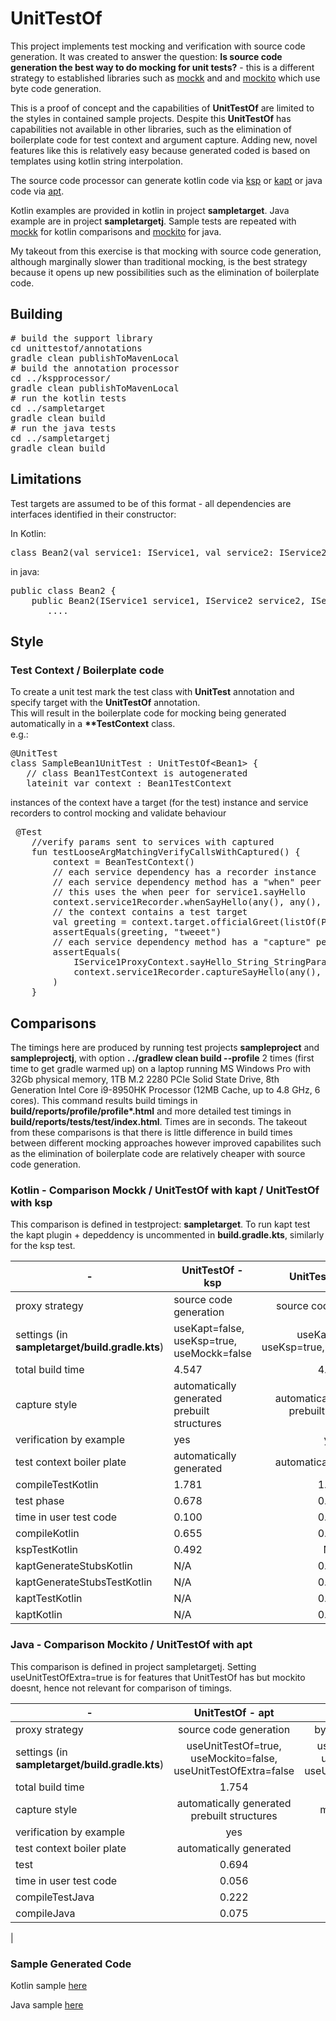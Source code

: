 # UnitTestOf
This project implements test mocking and verification with source code generation.
It was created to answer the question: <b>Is source code generation the best way to do mocking for unit tests?</b> -
this is a different strategy to established libraries such as  [mockk](https://docs.oracle.com/javase/7/docs/technotes/guides/apt/index.html) and
and [mockito](https://docs.oracle.com/javase/7/docs/technotes/guides/apt/index.html) which use byte code generation. 

This is a proof of concept and the capabilities of <b>UnitTestOf</b> are limited to the styles in contained sample projects.
Despite this <b>UnitTestOf</b> has capabilities not available in other libraries, such as the elimination of boilerplate code for test context and argument capture. 
Adding new, novel features like this is relatively easy because generated coded is based on templates using kotlin string interpolation.

The source code processor can generate kotlin code via [ksp](https://kotlinlang.org/docs/ksp-overview.html)
or [kapt](https://kotlinlang.org/docs/kapt.html) or java code via [apt](https://docs.oracle.com/javase/7/docs/technotes/guides/apt/index.html).  

Kotlin examples are provided in kotlin in project <b>sampletarget</b>. Java example are in project <b>sampletargetj</b>.
Sample tests are repeated with [mockk](https://docs.oracle.com/javase/7/docs/technotes/guides/apt/index.html) for kotlin comparisons 
and [mockito](https://docs.oracle.com/javase/7/docs/technotes/guides/apt/index.html) for java.

My takeout from this exercise is that mocking with source code generation, although marginally slower than traditional mocking, is the best strategy because it opens up
new possibilities such as the elimination of boilerplate code.  


## Building
<pre>
# build the support library
cd unittestof/annotations
gradle clean publishToMavenLocal
# build the annotation processor
cd ../kspprocessor/
gradle clean publishToMavenLocal
# run the kotlin tests
cd ../sampletarget
gradle clean build
# run the java tests
cd ../sampletargetj
gradle clean build
</pre>

## Limitations
Test targets are assumed to be of this format - all dependencies are interfaces identified in their constructor:

In Kotlin:
<pre>
class Bean2(val service1: IService1, val service2: IService2)
</pre>
in java:
<pre>
public class Bean2 {
    public Bean2(IService1 service1, IService2 service2, IService3 service3) {
       ....
</pre>

## Style

### Test Context / Boilerplate code

To create a unit test mark the test class with <b>UnitTest</b> annotation and 
specify target with the <b>UnitTestOf</b> annotation.  
This will result in the boilerplate code for mocking being generated automatically in a <b>**TestContext</b> class.   
e.g.:
<pre>
@UnitTest
class SampleBean1UnitTest : UnitTestOf&lt;Bean1> {
   // class Bean1TestContext is autogenerated
   lateinit var context : Bean1TestContext
</pre>
instances of the context have a target (for the test) instance and service recorders
to control mocking and validate behaviour
<pre>
 @Test
    //verify params sent to services with captured
    fun testLooseArgMatchingVerifyCallsWithCaptured() {
        context = BeanTestContext()
        // each service dependency has a recorder instance
        // each service dependency method has a "when" peer
        // this uses the when peer for service1.sayHello 
        context.service1Recorder.whenSayHello(any(), any(), "tweeet")
        // the context contains a test target
        val greeting = context.target.officialGreet(listOf(Pair("Mr", "Pigeon")))
        assertEquals(greeting, "tweeet")
        // each service dependency method has a "capture" peer method defined with a custom return structure for each method 
        assertEquals(
            IService1ProxyContext.sayHello_String_StringParams("Mr", "Pigeon"), 
            context.service1Recorder.captureSayHello(any(), any()).get(0)
        )
    }
</pre>

## Comparisons
The timings here are produced by running test projects <b>sampleproject</b> and <b>sampleprojectj</b>, with option 
<b>. ./gradlew clean build --profile</b> 
2 times (first time to get gradle warmed up) on a laptop running MS Windows Pro with 32Gb physical memory,
1TB M.2 2280 PCIe Solid State Drive, 8th Generation Intel Core i9-8950HK Processor (12MB Cache, up to 4.8 GHz, 6 cores).
This command results build timings in <b>build/reports/profile/profile*.html</b> and more detailed test timings in
<b>build/reports/tests/test/index.html</b>.  Times are in seconds.
The takeout from these comparisons is that there is little difference in build times between different mocking approaches however
improved capabilites such as the elimination of boilerplate code are relatively cheaper with source code generation. 

### Kotlin - Comparison  Mockk / UnitTestOf with kapt / UnitTestOf with ksp
This comparison is defined in testproject: <b>sampletarget</b>.
To run kapt test the kapt plugin + depeddency is uncommented in <b>build.gradle.kts</b>, similarly for the ksp test.

| -                                          | UnitTestOf - ksp                         |              UnitTestOf - kapt              |                    mockk                     |
|--------------------------------------------|------------------------------------------|:-------------------------------------------:|:--------------------------------------------:|
| proxy strategy                             | source code generation                   |           source code generation            |             byte code generation             |
| settings (in <b>sampletarget/build.gradle.kts</b>) | useKapt=false, useKsp=true, useMockk=false |  useKapt=false, useKsp=true,useMockk=false  | useKapt=false, userKsp=false, useMockk=true  |
| total build time                           | 4.547                                    |                    4.592                    |                    4.390                     |
| capture style                              | automatically generated prebuilt structures | automatically generated prebuilt structures |             manually coded slots             |
| verification by example                    | yes                                      |                     yes                     |                     yes                      |
| test context boiler plate                  | automatically generated                  |           automatically generated           |                manually coded                |
| compileTestKotlin                          | 1.781                                    |                    1.320                    |                    0.980                     |
| test phase                                 | 0.678                                    |                    0.650                    |                    1.915                     |
| time in user test code                     | 0.100                                    |                    0.100                    |                    0.965                     |
| compileKotlin                              | 0.655                                    |                    0.582                    |                    0.588                     |
| kspTestKotlin                              | 0.492                                    |                     N/A                     |                     N/A                      |
| kaptGenerateStubsKotlin                    | N/A                                      |                    0.191                    |                     N/A                      |
| kaptGenerateStubsTestKotlin                | N/A                                      |                    0.525                    |                     N/A                      |
| kaptTestKotlin                             | N/A                                      |                    0.223                    |                     N/A                      |
| kaptKotlin                                 | N/A                                      |                    0.026                    |                     N/A                      |

### Java - Comparison  Mockito / UnitTestOf with apt
This comparison is defined in project sampletargetj.  Setting useUnitTestOfExtra=true is for features that UnitTestOf has but mockito doesnt, hence not relevant for comparison of timings.

| -                                                  |                        UnitTestOf - apt                        |                                                    mockito                                                    |
|----------------------------------------------------|:--------------------------------------------------------------:|:-------------------------------------------------------------------------------------------------------------:|
| proxy strategy                                     |                     source code generation                     |                                             byte code generation                                              |
| settings (in <b>sampletarget/build.gradle.kts</b>) | useUnitTestOf=true, useMockito=false, useUnitTestOfExtra=false |                        useUnitTestOf=true, useMockito=false, useUnitTestOfExtra=false                         |
| total build time                                   |                             1.754                              |                                                     1.619                                                     
| capture style                                      |          automatically generated prebuilt structures           | manually coded                                                                                             no |
| verification by example                            |                              yes                               |                                                      no                                                       |
| test context boiler plate                          |                    automatically generated                     |                                                manually coded                                                 |
| test                                               |                             0.694                              |                                                     0.713                                                     |
| time in user test code                             |                             0.056                              |                                                     0.099                                                     |
| compileTestJava                                    |                             0.222                              |                                                     0.082                                                     |
| compileJava                                        |                             0.075                              |                                                     0.076                                                     |
| 

### Sample Generated Code

Kotlin sample [here](docs/samplegeneratedcode/kotlin) 

Java sample [here](docs/samplegeneratedcode/java) 
